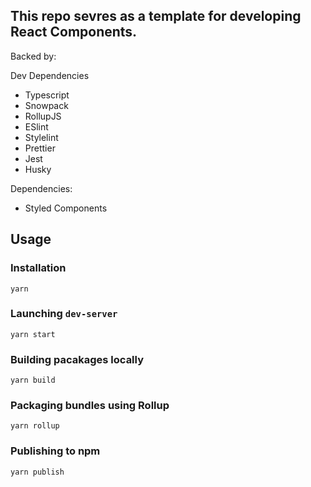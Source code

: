 ## This repo sevres as a template for developing React Components.

Backed by:

Dev Dependencies
  - Typescript
  - Snowpack
  - RollupJS
  - ESlint
  - Stylelint
  - Prettier
  - Jest
  - Husky
  
Dependencies:
  - Styled Components
  
## Usage

### Installation

```yarn```

### Launching `dev-server`
```yarn start```

### Building pacakages locally
```yarn build```

### Packaging bundles using Rollup
```yarn rollup```

### Publishing to npm
```yarn publish```
